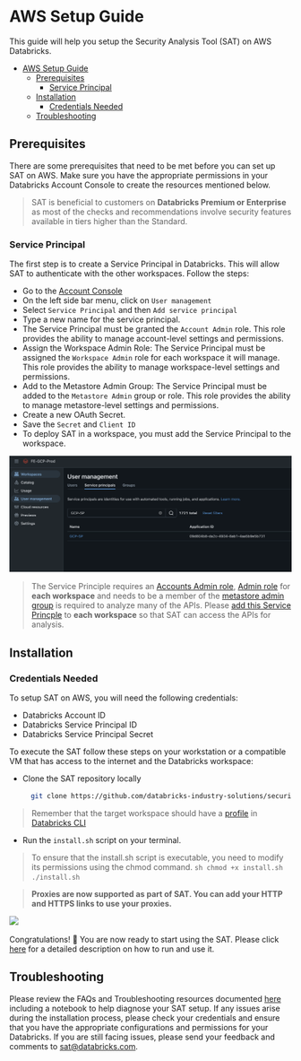 # AWS Setup Guide

This guide will help you setup the Security Analysis Tool (SAT) on AWS Databricks.

- [AWS Setup Guide](#aws-setup-guide)
  - [Prerequisites](#prerequisites)
    - [Service Principal](#service-principal)
  - [Installation](#installation)
    - [Credentials Needed](#credentials-needed)
  - [Troubleshooting](#troubleshooting)

## Prerequisites

There are some prerequisites that need to be met before you can set up SAT on AWS. Make sure you have the appropriate permissions in your Databricks Account Console to create the resources mentioned below.

> SAT is beneficial to customers on **Databricks Premium or Enterprise** as most of the checks and recommendations involve security features available in tiers higher than the Standard.

### Service Principal

The first step is to create a Service Principal in Databricks. This will allow SAT to authenticate with the other workspaces. Follow the steps:

- Go to the [Account Console](https://accounts.cloud.databricks.com)
- On the left side bar menu, click on `User management`
- Select `Service Principal` and then `Add service principal`
- Type a new name for the service principal.
- The Service Principal must be granted the `Account Admin` role. This role provides the ability to manage account-level settings and permissions.
- Assign the Workspace Admin Role: The Service Principal must be assigned the `Workspace Admin` role for each workspace it will manage. This role provides the ability to manage workspace-level settings and permissions.
- Add to the Metastore Admin Group: The Service Principal must be added to the `Metastore Admin` group or role. This role provides the ability to manage metastore-level settings and permissions.
- Create a new OAuth Secret.
- Save the `Secret` and `Client ID`
- To deploy SAT in a workspace, you must add the Service Principal to the workspace.
  
![AWS_SP_Workspace](../images/gcp_ws.png)

> The Service Principle requires an [Accounts Admin role](https://docs.gcp.databricks.com/en/admin/users-groups/service-principals.html#assign-account-admin-roles-to-a-service-principal), [Admin role](https://docs.gcp.databricks.com/en/admin/users-groups/service-principals.html#assign-a-service-principal-to-a-workspace-using-the-account-console) for **each workspace** and needs to be a member of the [metastore admin group](https://docs.gcp.databricks.com/en/data-governance/unity-catalog/manage-privileges/admin-privileges.html#who-has-metastore-admin-privileges) is required to analyze many of the APIs. Please [add this Service Princple](https://docs.databricks.com/en/admin/users-groups/service-principals.html#assign-a-service-principal-to-a-workspace-using-the-account-console) to **each workspace** so that SAT can access the APIs for analysis.  

## Installation

### Credentials Needed

To setup SAT on AWS, you will need the following credentials:
- Databricks Account ID
- Databricks Service Principal ID
- Databricks Service Principal Secret

To execute the SAT follow these steps on your workstation or a compatible VM that has access to the internet and the Databricks workspace:

- Clone the SAT repository locally
  
  ```sh
    git clone https://github.com/databricks-industry-solutions/security-analysis-tool.git
   ```

> Remember that the target workspace should have a [profile](https://docs.gcp.databricks.com/en/dev-tools/cli/profiles.html) in [Databricks CLI](https://docs.gcp.databricks.com/en/dev-tools/cli/tutorial.html)

- Run the `install.sh` script on your terminal.

> To ensure that the install.sh script is executable, you need to modify its permissions using the chmod command.
    ```sh
      chmod +x install.sh
      ./install.sh
    ```

> **Proxies are now supported as part of SAT. You can add your HTTP and HTTPS links to use your proxies.**

![](../gif/terminal-aws.gif)

Congratulations! 🎉 You are now ready to start using the SAT. Please click [here](../setup.md#usage) for a detailed description on how to run and use it.

## Troubleshooting

Please review the FAQs and Troubleshooting resources documented [here](./faqs_and_troubleshooting.md) including a notebook to help diagnose your SAT setup.
If any issues arise during the installation process, please check your credentials and ensure that you have the appropriate configurations and permissions for your Databricks. If you are still facing issues, please send your feedback and comments to <sat@databricks.com>.
